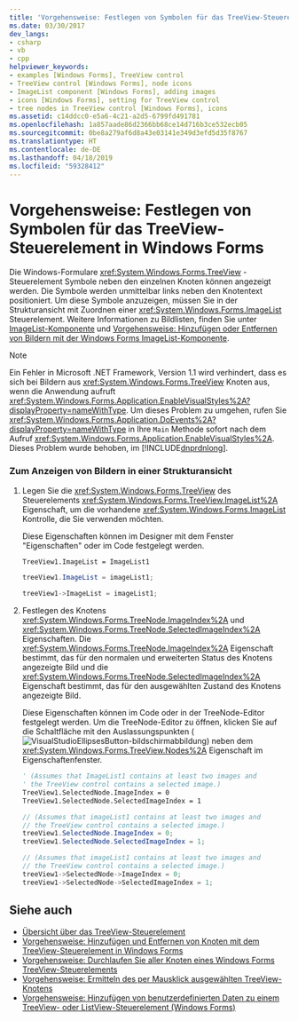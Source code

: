 ```yaml
---
title: 'Vorgehensweise: Festlegen von Symbolen für das TreeView-Steuerelement in Windows Forms'
ms.date: 03/30/2017
dev_langs:
- csharp
- vb
- cpp
helpviewer_keywords:
- examples [Windows Forms], TreeView control
- TreeView control [Windows Forms], node icons
- ImageList component [Windows Forms], adding images
- icons [Windows Forms], setting for TreeView control
- tree nodes in TreeView control [Windows Forms], icons
ms.assetid: c14ddcc0-e5a6-4c21-a2d5-6799fd491781
ms.openlocfilehash: 1a857aade86d2366bb68ce14d716b3ce532ecb05
ms.sourcegitcommit: 0be8a279af6d8a43e03141e349d3efd5d35f8767
ms.translationtype: HT
ms.contentlocale: de-DE
ms.lasthandoff: 04/18/2019
ms.locfileid: "59328412"
---
```

# <a name="how-to-set-icons-for-the-windows-forms-treeview-control"></a>Vorgehensweise: Festlegen von Symbolen für das TreeView-Steuerelement in Windows Forms
Die Windows-Formulare <xref:System.Windows.Forms.TreeView> -Steuerelement Symbole neben den einzelnen Knoten können angezeigt werden. Die Symbole werden unmittelbar links neben den Knotentext positioniert. Um diese Symbole anzuzeigen, müssen Sie in der Strukturansicht mit Zuordnen einer <xref:System.Windows.Forms.ImageList> Steuerelement. Weitere Informationen zu Bildlisten, finden Sie unter [ImageList-Komponente](imagelist-component-windows-forms.md) und [Vorgehensweise: Hinzufügen oder Entfernen von Bildern mit der Windows Forms ImageList-Komponente](how-to-add-or-remove-images-with-the-windows-forms-imagelist-component.md).  
  
> [!NOTE]
>  Ein Fehler in Microsoft .NET Framework, Version 1.1 wird verhindert, dass es sich bei Bildern aus <xref:System.Windows.Forms.TreeView> Knoten aus, wenn die Anwendung aufruft <xref:System.Windows.Forms.Application.EnableVisualStyles%2A?displayProperty=nameWithType>. Um dieses Problem zu umgehen, rufen Sie <xref:System.Windows.Forms.Application.DoEvents%2A?displayProperty=nameWithType> in Ihre `Main` Methode sofort nach dem Aufruf <xref:System.Windows.Forms.Application.EnableVisualStyles%2A>. Dieses Problem wurde behoben, im [!INCLUDE[dnprdnlong](../../../../includes/dnprdnlong-md.md)].  
  
### <a name="to-display-images-in-a-tree-view"></a>Zum Anzeigen von Bildern in einer Strukturansicht  
  
1. Legen Sie die <xref:System.Windows.Forms.TreeView> des Steuerelements <xref:System.Windows.Forms.TreeView.ImageList%2A> Eigenschaft, um die vorhandene <xref:System.Windows.Forms.ImageList> Kontrolle, die Sie verwenden möchten.  
  
     Diese Eigenschaften können im Designer mit dem Fenster "Eigenschaften" oder im Code festgelegt werden.  
  
    ```vb  
    TreeView1.ImageList = ImageList1  
    ```  
  
    ```csharp  
    treeView1.ImageList = imageList1;  
    ```  
  
    ```cpp  
    treeView1->ImageList = imageList1;  
    ```  
  
2. Festlegen des Knotens <xref:System.Windows.Forms.TreeNode.ImageIndex%2A> und <xref:System.Windows.Forms.TreeNode.SelectedImageIndex%2A> Eigenschaften. Die <xref:System.Windows.Forms.TreeNode.ImageIndex%2A> Eigenschaft bestimmt, das für den normalen und erweiterten Status des Knotens angezeigte Bild und die <xref:System.Windows.Forms.TreeNode.SelectedImageIndex%2A> Eigenschaft bestimmt, das für den ausgewählten Zustand des Knotens angezeigte Bild.  
  
     Diese Eigenschaften können im Code oder in der TreeNode-Editor festgelegt werden. Um die TreeNode-Editor zu öffnen, klicken Sie auf die Schaltfläche mit den Auslassungspunkten ( ![VisualStudioEllipsesButton-bildschirmabbildung](../media/vbellipsesbutton.png "VbEllipsesButton")) neben dem <xref:System.Windows.Forms.TreeView.Nodes%2A> Eigenschaft im Eigenschaftenfenster.  
  
    ```vb  
    ' (Assumes that ImageList1 contains at least two images and  
    ' the TreeView control contains a selected image.)  
    TreeView1.SelectedNode.ImageIndex = 0  
    TreeView1.SelectedNode.SelectedImageIndex = 1  
    ```  
  
    ```csharp  
    // (Assumes that imageList1 contains at least two images and  
    // the TreeView control contains a selected image.)  
    treeView1.SelectedNode.ImageIndex = 0;  
    treeView1.SelectedNode.SelectedImageIndex = 1;  
    ```  
  
    ```cpp  
    // (Assumes that imageList1 contains at least two images and  
    // the TreeView control contains a selected image.)  
    treeView1->SelectedNode->ImageIndex = 0;  
    treeView1->SelectedNode->SelectedImageIndex = 1;  
    ```  
  
## <a name="see-also"></a>Siehe auch

- [Übersicht über das TreeView-Steuerelement](treeview-control-overview-windows-forms.md)
- [Vorgehensweise: Hinzufügen und Entfernen von Knoten mit dem TreeView-Steuerelement in Windows Forms](how-to-add-and-remove-nodes-with-the-windows-forms-treeview-control.md)
- [Vorgehensweise: Durchlaufen Sie aller Knoten eines Windows Forms TreeView-Steuerelements](how-to-iterate-through-all-nodes-of-a-windows-forms-treeview-control.md)
- [Vorgehensweise: Ermitteln des per Mausklick ausgewählten TreeView-Knotens](how-to-determine-which-treeview-node-was-clicked-windows-forms.md)
- [Vorgehensweise: Hinzufügen von benutzerdefinierten Daten zu einem TreeView- oder ListView-Steuerelement (Windows Forms)](add-custom-information-to-a-treeview-or-listview-control-wf.md)
